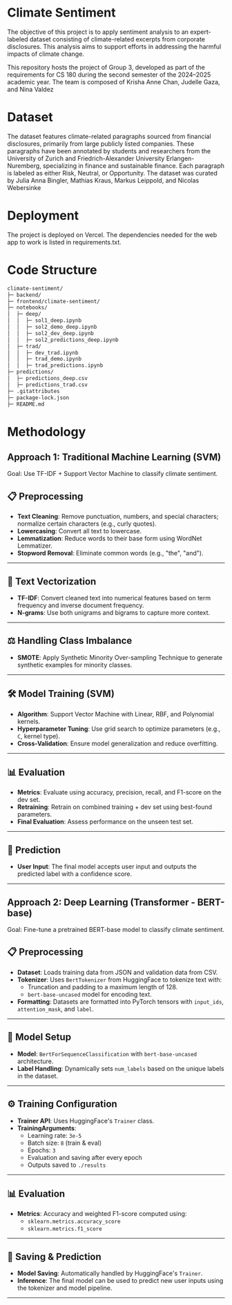 # Climate Sentiment
The objective of this project is to apply sentiment analysis to an expert-labeled dataset consisting of climate-related excerpts from corporate disclosures. This analysis aims to support efforts in addressing the harmful impacts of climate change.

This repository hosts the project of Group 3, developed as part of the requirements for CS 180 during the second semester of the 2024–2025 academic year. The team is composed of Krisha Anne Chan, Judelle Gaza, and Nina Valdez
# Dataset
The dataset features climate-related paragraphs sourced from financial disclosures, primarily from large publicly listed companies. These paragraphs have been annotated by students and researchers from the University of Zurich and Friedrich-Alexander University Erlangen-Nuremberg, specializing in finance and sustainable finance. Each paragraph is labeled as either Risk, Neutral, or Opportunity. The dataset was curated by Julia Anna Bingler, Mathias Kraus, Markus Leippold, and Nicolas Webersinke

# Deployment
The project is deployed on Vercel. The dependencies needed for the web app to work is listed in requirements.txt.
# Code Structure
```bash
climate-sentiment/
├─ backend/
├─ frontend/climate-sentiment/
├─ notebooks/
│  ├─ deep/
│  │  ├─ sol1_deep.ipynb
│  │  ├─ sol2_demo_deep.ipynb
│  │  ├─ sol2_dev_deep.ipynb
│  │  ├─ sol2_predictions_deep.ipynb
│  ├─ trad/
│  │  ├─ dev_trad.ipynb
│  │  ├─ trad_demo.ipynb
│  │  ├─ trad_predictions.ipynb
├─ predictions/
│  ├─ predictions_deep.csv
│  ├─ predictions_trad.csv
├─ .gitattributes
├─ package-lock.json
├─ README.md
```
# Methodology
## Approach 1: Traditional Machine Learning (SVM)
Goal: Use TF-IDF + Support Vector Machine to classify climate sentiment.

## 📋 Preprocessing

- **Text Cleaning**: Remove punctuation, numbers, and special characters; normalize certain characters (e.g., curly quotes).
- **Lowercasing**: Convert all text to lowercase.
- **Lemmatization**: Reduce words to their base form using WordNet Lemmatizer.
- **Stopword Removal**: Eliminate common words (e.g., "the", "and").

---

## 🧠 Text Vectorization

- **TF-IDF**: Convert cleaned text into numerical features based on term frequency and inverse document frequency.
- **N-grams**: Use both unigrams and bigrams to capture more context.

---

## ⚖️ Handling Class Imbalance

- **SMOTE**: Apply Synthetic Minority Over-sampling Technique to generate synthetic examples for minority classes.

---

## 🛠 Model Training (SVM)

- **Algorithm**: Support Vector Machine with Linear, RBF, and Polynomial kernels.
- **Hyperparameter Tuning**: Use grid search to optimize parameters (e.g., `C`, kernel type).
- **Cross-Validation**: Ensure model generalization and reduce overfitting.

---

## 📊 Evaluation

- **Metrics**: Evaluate using accuracy, precision, recall, and F1-score on the dev set.
- **Retraining**: Retrain on combined training + dev set using best-found parameters.
- **Final Evaluation**: Assess performance on the unseen test set.

---

## 🔮 Prediction

- **User Input**: The final model accepts user input and outputs the predicted label with a confidence score.

---





## Approach 2: Deep Learning (Transformer - BERT-base)
Goal: Fine-tune a pretrained BERT-base model to classify climate sentiment.


## 📋 Preprocessing

- **Dataset**: Loads training data from JSON and validation data from CSV.
- **Tokenizer**: Uses `BertTokenizer` from HuggingFace to tokenize text with:
  - Truncation and padding to a maximum length of 128.
  - `bert-base-uncased` model for encoding text.
- **Formatting**: Datasets are formatted into PyTorch tensors with `input_ids`, `attention_mask`, and `label`.

---

## 🧠 Model Setup

- **Model**: `BertForSequenceClassification` with `bert-base-uncased` architecture.
- **Label Handling**: Dynamically sets `num_labels` based on the unique labels in the dataset.

---

## ⚙️ Training Configuration

- **Trainer API**: Uses HuggingFace's `Trainer` class.
- **TrainingArguments**:
  - Learning rate: `3e-5`
  - Batch size: `8` (train & eval)
  - Epochs: `3`
  - Evaluation and saving after every epoch
  - Outputs saved to `./results`

---

## 📊 Evaluation

- **Metrics**: Accuracy and weighted F1-score computed using:
  - `sklearn.metrics.accuracy_score`
  - `sklearn.metrics.f1_score`

---

## 💾 Saving & Prediction

- **Model Saving**: Automatically handled by HuggingFace's `Trainer`.
- **Inference**: The final model can be used to predict new user inputs using the tokenizer and model pipeline.

---
